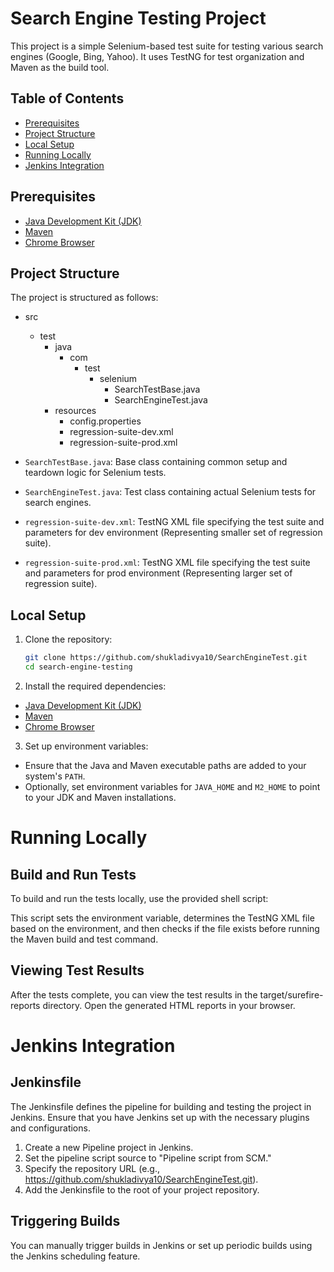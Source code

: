# Search Engine Testing Project

This project is a simple Selenium-based test suite for testing various search engines (Google, Bing, Yahoo). It uses TestNG for test organization and Maven as the build tool.

## Table of Contents

- [Prerequisites](#prerequisites)
- [Project Structure](#project-structure)
- [Local Setup](#local-setup)
- [Running Locally](#running-locally)
- [Jenkins Integration](#jenkins-integration)

## Prerequisites

- [Java Development Kit (JDK)](https://www.oracle.com/java/technologies/javase-downloads.html)
- [Maven](https://maven.apache.org/download.cgi)
- [Chrome Browser](https://www.google.com/chrome/)

## Project Structure

The project is structured as follows:
- src
  - test
    - java
      - com
        - test
          - selenium
            - SearchTestBase.java
            - SearchEngineTest.java
    - resources
      - config.properties
      - regression-suite-dev.xml
      - regression-suite-prod.xml

- `SearchTestBase.java`: Base class containing common setup and teardown logic for Selenium tests.
- `SearchEngineTest.java`: Test class containing actual Selenium tests for search engines.
- `regression-suite-dev.xml`: TestNG XML file specifying the test suite and parameters for dev environment (Representing smaller set of regression suite).
- `regression-suite-prod.xml`: TestNG XML file specifying the test suite and parameters for prod environment (Representing larger set of regression suite).

## Local Setup

1. Clone the repository:

   ```bash
   git clone https://github.com/shukladivya10/SearchEngineTest.git
   cd search-engine-testing

2. Install the required dependencies:

- [Java Development Kit (JDK)](https://www.oracle.com/java/technologies/javase-downloads.html)
- [Maven](https://maven.apache.org/download.cgi)
- [Chrome Browser](https://www.google.com/chrome/)

3. Set up environment variables:

- Ensure that the Java and Maven executable paths are added to your system's `PATH`.
- Optionally, set environment variables for `JAVA_HOME` and `M2_HOME` to point to your JDK and Maven installations.

# Running Locally

## Build and Run Tests

To build and run the tests locally, use the provided shell script:

This script sets the environment variable, determines the TestNG XML file based on the environment, and then checks if the file exists before running the Maven build and test command.

## Viewing Test Results

After the tests complete, you can view the test results in the target/surefire-reports directory. Open the generated HTML reports in your browser.

# Jenkins Integration

## Jenkinsfile
The Jenkinsfile defines the pipeline for building and testing the project in Jenkins. Ensure that you have Jenkins set up with the necessary plugins and configurations.

1. Create a new Pipeline project in Jenkins.
2. Set the pipeline script source to "Pipeline script from SCM."
3. Specify the repository URL (e.g., https://github.com/shukladivya10/SearchEngineTest.git).
4. Add the Jenkinsfile to the root of your project repository.

## Triggering Builds
You can manually trigger builds in Jenkins or set up periodic builds using the Jenkins scheduling feature.
